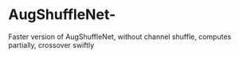 # AugShuffleNet-
Faster version of AugShuffleNet, without channel shuffle, computes partially, crossover swiftly 
